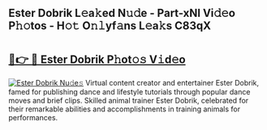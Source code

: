 ## Ester Dobrik L𝚎a𝚔ed N𝚞𝚍e - Part-xNl Vi𝚍𝚎o P𝚑𝚘tos - H𝚘𝚝 O𝚗𝚕yf𝚊ns L𝚎a𝚔s C83qX

# <h2><a href="http://kf0drx.oniu.top/?m=Ester+Dobrik">🔗👉 🔴 Ester Dobrik P𝚑ot𝚘𝚜 V𝚒d𝚎o</a></h2>

[![Ester Dobrik Nu𝚍e𝚜](https://i.imgur.com/0qMVB7G.gif)](http://kf0drx.oniu.top/?m=Ester+Dobrik)
Virtual content creator and entertainer Ester Dobrik, famed for publishing dance and lifestyle tutorials through popular dance moves and brief clips. Skilled animal trainer Ester Dobrik, celebrated for their remarkable abilities and accomplishments in training animals for performances.  
